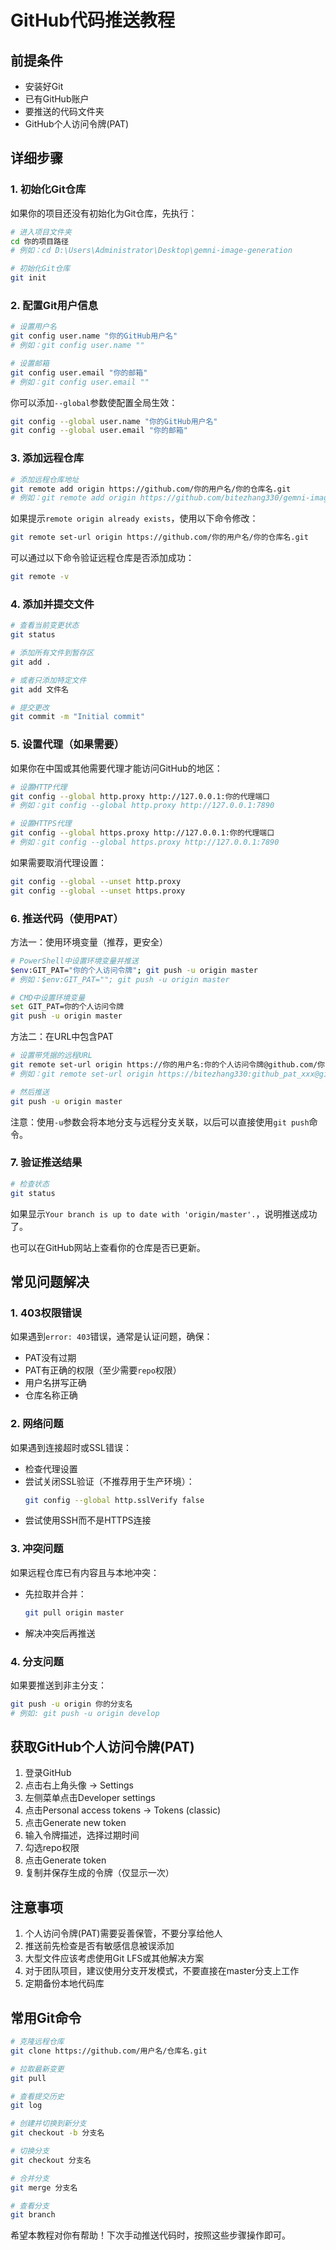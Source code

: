 # GitHub代码推送教程

## 前提条件

- 安装好Git
- 已有GitHub账户
- 要推送的代码文件夹
- GitHub个人访问令牌(PAT)

## 详细步骤

### 1. 初始化Git仓库

如果你的项目还没有初始化为Git仓库，先执行：

```bash
# 进入项目文件夹
cd 你的项目路径
# 例如：cd D:\Users\Administrator\Desktop\gemni-image-generation

# 初始化Git仓库
git init
```

### 2. 配置Git用户信息

```bash
# 设置用户名
git config user.name "你的GitHub用户名"
# 例如：git config user.name ""

# 设置邮箱
git config user.email "你的邮箱"
# 例如：git config user.email ""
```

你可以添加`--global`参数使配置全局生效：

```bash
git config --global user.name "你的GitHub用户名"
git config --global user.email "你的邮箱"
```

### 3. 添加远程仓库

```bash
# 添加远程仓库地址
git remote add origin https://github.com/你的用户名/你的仓库名.git
# 例如：git remote add origin https://github.com/bitezhang330/gemni-image-generation.git
```

如果提示`remote origin already exists`，使用以下命令修改：

```bash
git remote set-url origin https://github.com/你的用户名/你的仓库名.git
```

可以通过以下命令验证远程仓库是否添加成功：

```bash
git remote -v
```

### 4. 添加并提交文件

```bash
# 查看当前变更状态
git status

# 添加所有文件到暂存区
git add .

# 或者只添加特定文件
git add 文件名

# 提交更改
git commit -m "Initial commit"
```

### 5. 设置代理（如果需要）

如果你在中国或其他需要代理才能访问GitHub的地区：

```bash
# 设置HTTP代理
git config --global http.proxy http://127.0.0.1:你的代理端口
# 例如：git config --global http.proxy http://127.0.0.1:7890

# 设置HTTPS代理
git config --global https.proxy http://127.0.0.1:你的代理端口
# 例如：git config --global https.proxy http://127.0.0.1:7890
```

如果需要取消代理设置：

```bash
git config --global --unset http.proxy
git config --global --unset https.proxy
```

### 6. 推送代码（使用PAT）

方法一：使用环境变量（推荐，更安全）

```bash
# PowerShell中设置环境变量并推送
$env:GIT_PAT="你的个人访问令牌"; git push -u origin master
# 例如：$env:GIT_PAT=""; git push -u origin master

# CMD中设置环境变量
set GIT_PAT=你的个人访问令牌
git push -u origin master
```

方法二：在URL中包含PAT

```bash
# 设置带凭据的远程URL
git remote set-url origin https://你的用户名:你的个人访问令牌@github.com/你的用户名/你的仓库名.git
# 例如：git remote set-url origin https://bitezhang330:github_pat_xxx@github.com/bitezhang330/gemni-image-generation.git

# 然后推送
git push -u origin master
```

注意：使用`-u`参数会将本地分支与远程分支关联，以后可以直接使用`git push`命令。

### 7. 验证推送结果

```bash
# 检查状态
git status
```

如果显示`Your branch is up to date with 'origin/master'.`，说明推送成功了。

也可以在GitHub网站上查看你的仓库是否已更新。

## 常见问题解决

### 1. 403权限错误

如果遇到`error: 403`错误，通常是认证问题，确保：
- PAT没有过期
- PAT有正确的权限（至少需要`repo`权限）
- 用户名拼写正确
- 仓库名称正确

### 2. 网络问题

如果遇到连接超时或SSL错误：
- 检查代理设置
- 尝试关闭SSL验证（不推荐用于生产环境）：
  ```bash
  git config --global http.sslVerify false
  ```
- 尝试使用SSH而不是HTTPS连接

### 3. 冲突问题

如果远程仓库已有内容且与本地冲突：
- 先拉取并合并：
  ```bash
  git pull origin master
  ```
- 解决冲突后再推送

### 4. 分支问题

如果要推送到非主分支：
```bash
git push -u origin 你的分支名
# 例如: git push -u origin develop
```

## 获取GitHub个人访问令牌(PAT)

1. 登录GitHub
2. 点击右上角头像 -> Settings
3. 左侧菜单点击Developer settings
4. 点击Personal access tokens -> Tokens (classic)
5. 点击Generate new token
6. 输入令牌描述，选择过期时间
7. 勾选repo权限
8. 点击Generate token
9. 复制并保存生成的令牌（仅显示一次）

## 注意事项

1. 个人访问令牌(PAT)需要妥善保管，不要分享给他人
2. 推送前先检查是否有敏感信息被误添加
3. 大型文件应该考虑使用Git LFS或其他解决方案
4. 对于团队项目，建议使用分支开发模式，不要直接在master分支上工作
5. 定期备份本地代码库

## 常用Git命令

```bash
# 克隆远程仓库
git clone https://github.com/用户名/仓库名.git

# 拉取最新变更
git pull

# 查看提交历史
git log

# 创建并切换到新分支
git checkout -b 分支名

# 切换分支
git checkout 分支名

# 合并分支
git merge 分支名

# 查看分支
git branch
```

希望本教程对你有帮助！下次手动推送代码时，按照这些步骤操作即可。